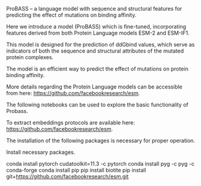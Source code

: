 ﻿ProBASS – a language model with sequence and structural features for predicting the effect of mutations on binding affinity.

Here we introduce a model (ProBASS) which is fine-tuned, incorporating features derived from both Protein Language models ESM-2 and ESM-IF1.

This model is designed for the prediction of ddGbind values, which serve as indicators of both the sequence and structural attributes of the mutated protein complexes.

The model is an efficient way to predict the effect of mutations on protein binding affinity. 

More details regarding the Protein Language models can be accessible from here: https://github.com/facebookresearch/esm.

The following notebooks can be used to explore the basic functionality of Probass.

To extract embeddings protocols are available here: https://github.com/facebookresearch/esm.

The installation of the following packages is necessary for proper operation. 


Install necessary packages.

conda install pytorch cudatoolkit=11.3 -c pytorch
conda install pyg -c pyg -c conda-forge
conda install pip
pip install biotite
pip install git+https://github.com/facebookresearch/esm.git

